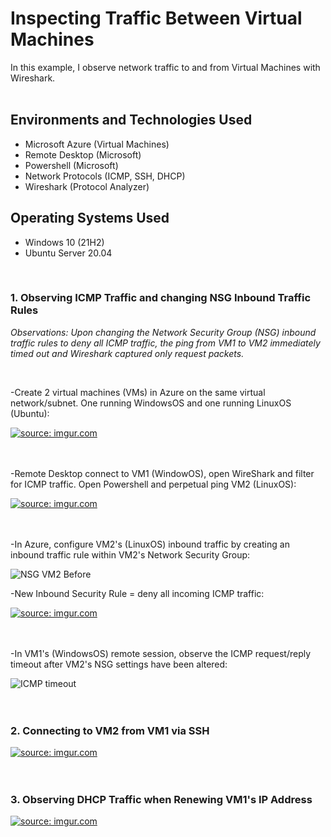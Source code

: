 <p align="center"> 

<h1> Inspecting Traffic Between Virtual Machines</h1>
In this example, I observe network traffic to and from Virtual Machines with Wireshark. <br />
<br>

<h2>Environments and Technologies Used</h2>

- Microsoft Azure (Virtual Machines)
- Remote Desktop (Microsoft)
- Powershell (Microsoft)
- Network Protocols (ICMP, SSH, DHCP)
- Wireshark (Protocol Analyzer)

<h2>Operating Systems Used </h2>

- Windows 10 (21H2)
- Ubuntu Server 20.04
<br>

<h3>1. Observing ICMP Traffic and changing NSG Inbound Traffic Rules</h3>
<p><i>Observations: Upon changing the Network Security Group (NSG) inbound traffic rules to deny all ICMP traffic, the ping from VM1 to VM2 immediately timed out and Wireshark captured only request packets.</p></i>
<br>
<p>-Create 2 virtual machines (VMs) in Azure on the same virtual network/subnet. One running WindowsOS and one running LinuxOS (Ubuntu):</p>
<a href="https://imgur.com/Kng2TVG"><img src="https://i.imgur.com/Kng2TVG.png" title="source: imgur.com" /></a>
<br>
<br>
<br>
<p>-Remote Desktop connect to VM1 (WindowOS), open WireShark and filter for ICMP traffic. Open Powershell and perpetual ping VM2 (LinuxOS):</p> 
<a href="https://imgur.com/mCwoi9z"><img src="https://i.imgur.com/mCwoi9z.png" title="source: imgur.com" /></a>
<br>
<br>
<br>
<p>-In Azure, configure VM2's (LinuxOS) inbound traffic by creating an inbound traffic rule within VM2's Network Security Group:</p>

![NSG VM2 Before](https://github.com/emily-hardy/azure-network-protocols/assets/150190489/360d7d68-b375-45f5-9a68-a2fbda03fca5)
<br>
<p>-New Inbound Security Rule = deny all incoming ICMP traffic:</p>
<a href="https://imgur.com/pJ9mOtc"><img src="https://i.imgur.com/pJ9mOtc.png" title="source: imgur.com" /></a>
<br>
<br>
<br>
<p>-In VM1's (WindowsOS) remote session, observe the ICMP request/reply timeout after VM2's NSG settings have been altered:</p>

![ICMP timeout](https://github.com/emily-hardy/azure-network-protocols/assets/150190489/e525ec61-5e81-479e-b28d-e2276e8b517d)
<br>
<br>
<br>
<h3>2. Connecting to VM2 from VM1 via SSH</h3>
<a href="https://imgur.com/N4Eu5ju"><img src="https://i.imgur.com/N4Eu5ju.png" title="source: imgur.com" /></a>
<br>
<br>
<br>
<h3>3. Observing DHCP Traffic when Renewing VM1's IP Address  </h3>
<a href="https://imgur.com/ujOGs91"><img src="https://i.imgur.com/ujOGs91.png" title="source: imgur.com" /></a>
